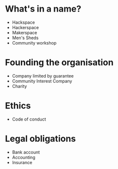 # What's in a name?

* Hackspace
* Hackerspace
* Makerspace
* Men's Sheds
* Community workshop

# Founding the organisation

* Company limited by guarantee
* Community Interest Company
* Charity

# Ethics

* Code of conduct

# Legal obligations

* Bank account
* Accounting
* Insurance

